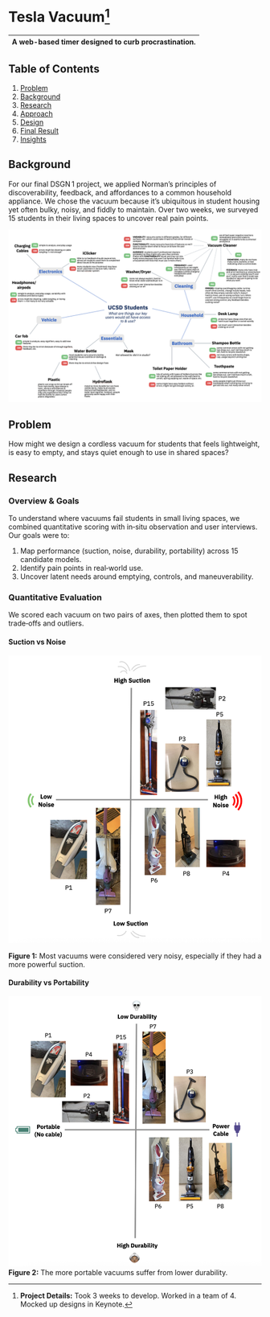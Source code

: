 # Tesla Vacuum[^1]
| A web-based timer designed to curb procrastination. |
| -------- |


## Table of Contents
1. [Problem](#problem)
2. [Background](#background)
3. [Research](#research)
4. [Approach](#approach)
5. [Design](#design)
6. [Final Result](#final-result)
7. [Insights](#insights)



## Background
For our final DSGN 1 project, we applied Norman’s principles of discoverability, feedback, and affordances to a common household appliance. We chose the vacuum because it’s ubiquitous in student housing yet often bulky, noisy, and fiddly to maintain. Over two weeks, we surveyed 15 students in their living spaces to uncover real pain points.

![Mind map of possible student appliances and tools to redesign](/public/vacuum/mind_map.png)

## Problem
How might we design a cordless vacuum for students that feels lightweight, is easy to empty, and stays quiet enough to use in shared spaces?

## Research
### Overview & Goals
To understand where vacuums fail students in small living spaces, we combined quantitative scoring with in‑situ observation and user interviews. Our goals were to:

1. Map performance (suction, noise, durability, portability) across 15 candidate models.
2. Identify pain points in real‑world use.
3. Uncover latent needs around emptying, controls, and maneuverability.

### Quantitative Evaluation
We scored each vacuum on two pairs of axes, then plotted them to spot trade‑offs and outliers.

#### Suction vs Noise

![Two axis, one for noise (i.e. when the vacuum is on) and the other for suction (i.e. how strongly it pulls up debris)](/public/vacuum/suction_noise.png)

**Figure 1:** Most vacuums were considered very noisy, especially if they had a more powerful suction.

#### Durability vs Portability

![Two axis, one for portability (i.e. ease of carrying) and the other for durability (i.e. lifespan)](/public/vacuum/durability_portability.png)
**Figure 2:** The more portable vacuums suffer from lower durability.


[^1]: **Project Details:** Took 3 weeks to develop. Worked in a team of 4. Mocked up designs in Keynote.